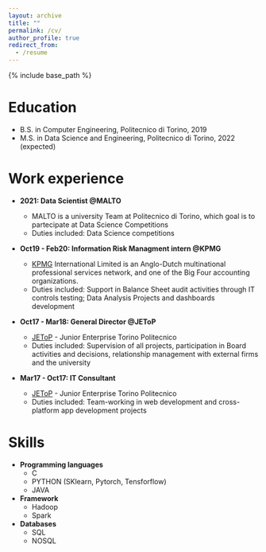```yaml
---
layout: archive
title: ""
permalink: /cv/
author_profile: true
redirect_from:
  - /resume
---
```


{% include base_path %}

Education
======
* B.S. in Computer Engineering, Politecnico di Torino, 2019
* M.S. in Data Science and Engineering, Politecnico di Torino, 2022 (expected)


Work experience
======
* **2021: Data Scientist @MALTO**
  * MALTO is a university Team at Politecnico di Torino, which goal is to partecipate at Data Science Competitions
  * Duties included: Data Science competitions


* **Oct19 - Feb20: Information Risk Managment intern @KPMG**
  * <a href="https://home.kpmg/xx/en/home.html" target=”_blank”>KPMG</a> International Limited is an Anglo-Dutch multinational professional services network, and one of the Big Four accounting organizations.
  * Duties included: Support in Balance Sheet audit activities through IT controls testing; Data Analysis Projects and dashboards development

* **Oct17 - Mar18: General Director @JEToP**
  * <a href="https://jetop.com/en/" target=”_blank”>JEToP</a> - Junior Enterprise Torino Politecnico
  * Duties included: Supervision of all projects, participation in Board activities and decisions, relationship management with external firms and the university

* **Mar17 - Oct17: IT Consultant**
  * <a href="https://jetop.com/en/" target=”_blank”>JEToP</a> - Junior Enterprise Torino Politecnico
  * Duties included: Team-working in web development and cross-platform app development projects


Skills
======
* **Programming languages**
  * C
  * PYTHON (SKlearn, Pytorch, Tensforflow)
  * JAVA
* **Framework**
  * Hadoop
  * Spark
* **Databases**
  * SQL
  * NOSQL
 


